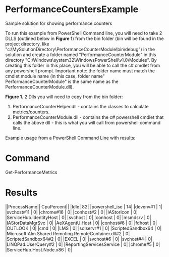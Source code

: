 # PerformanceCountersExample
Sample solution for showing performance counters

To run this example from PowerShell Command line, you will need to take 2 DLLS (outlined below in **Figure 1**) from the bin folder (bin will be found in the project directory, like "c:\MySolutionDirectory\PerformanceCounterModule\bin\debug\") in the solution and create a folder named "PerformanceCounterModule" in this directory "C:\Windows\system32\WindowsPowerShell\v1.0\Modules\". By creating this folder in this place, you will be able to call the c# cmdlet from any powershell prompt. Important note: the folder name must match the cmdlet module name (in this case, folder name" PerformanceCounterModule" is the same name as the PerformanceCounterModule.dll).

**Figure 1.**
2 Dlls you will need to copy from the bin folder:
1. PerformanceCounterHelper.dll - contains the classes to calculate metrics/counters.
2. PerformanceCounterModule.dll - contains the c# powershell cmdlet that calls the above dll - this is what you will call from powershell command line.

Example usage from a PowerShell Command Line with results:

# Command
Get-PerformanceMetrics 

# Results
||ProcessName||                                                                                                           CpuPercent||
|Idle|                                                                                                                            82|
|powershell_ise |                                                                                                                 14|
|devenv#1 |                                                                                                                        1|
|svchost#11 |                                                                                                                      0|
|chrome#16 |                                                                                                                       0|
|conhost#2 |                                                                                                                       0|
|IAStorIcon |                                                                                                                      0|
|ServiceHub.IdentityHost  |                                                                                                        0|
|svchost     |                                                                                                                     0|
|conhost |                                                                                                                         0|
|msmdsrv  |                                                                                                                        0|
|IAStorDataMgrSvc |                                                                                                                0|
|AeXAgentUIHost |                                                                                                                  0|
|conhost#6 |                                                                                                                       0|
|fdhost  |                                                                                                                         0|
|OUTLOOK |                                                                                                                         0|
|cmd    |                                                                                                                          0|
|LMS   |                                                                                                                           0|
|sqlservr#1  |                                                                                                                     0|
|ScriptedSandbox64 |                                                                                                               0|
|Microsoft.Alm.Shared.Remoting.RemoteContainer.dll#2 |                                                                             0|
|ScriptedSandbox64#2      |                                                                                                        0|
|EXCEL           |                                                                                                                 0|
|svchost#6       |                                                                                                                 0|
|svchost#4       |                                                                                                                 0|
|LINQPad.UserQuery#2  |                                                                                                            0|
|ReportingServicesService  |                                                                                                       0|
|chrome#5                  |                                                                                                       0|
|ServiceHub.Host.Node.x86   |                                                                                                      0|
